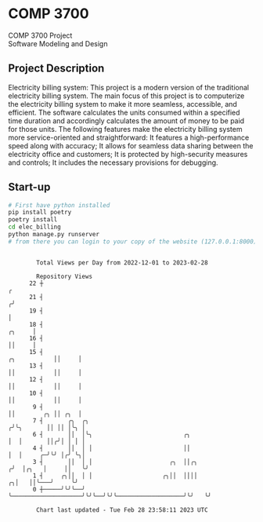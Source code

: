 # COMP 3700
COMP 3700 Project  
Software Modeling and Design
## Project Description
Electricity billing system: This project is a modern version of the traditional electricity billing system. The main focus of this project is to computerize the electricity billing system to make it more seamless, accessible, and efficient. The software calculates the units consumed within a specified time duration and accordingly calculates the amount of money to be paid for those units. The following features make the electricity billing system more service-oriented and straightforward: It features a high-performance speed along with accuracy; It allows for seamless data sharing between the electricity office and customers; It is protected by high-security measures and controls; It includes the necessary provisions for debugging.

## Start-up
```bash
# First have python installed
pip install poetry
poetry install
cd elec_billing
python manage.py runserver
# from there you can login to your copy of the website (127.0.0.1:8000), default creds are admin/admin
```

```

        Total Views per Day from 2022-12-01 to 2023-02-28

        Repository Views
      22 ┼                                                                                        ╭
      21 ┤                                                                                       ╭╯
      19 ┤                                                                                       │
      18 ┤                                                                                ╭╮     │
      16 ┤                                                                                ││     │
      15 ┤                                                                   ╭╮           ││     │
      13 ┤                                                                   ││           ││     │
      12 ┤                                                                   ││           ││     │
      10 ┤                                                                   ││           ││     │
       9 ┤                                                                   ││        ╭╮ ││ ╭╮  │
       7 ┤       ╭╮  ╭╮                                                     ╭╯╰╮       ││ ││ │╰╮ │
       6 ┤       ││  │╰╮                          ╭╮                        │  │       ││╭╯│ │ │ │
       4 ┤       ││  │ │                          ││                        │  │     ╭─╯╰╯ │╭╯ ╰╮│
       3 ┤       ││  │ │                      ╭╮  ││╭╮                     ╭╯  │╭╮   │     ││   ╰╯
       1 ┤     ╭╮││  │ │                    ╭╮││  ││││                   ╭╮│   ││╰───╯     ╰╯
       0 ┼─────╯╰╯╰──╯ ╰────────────────────╯╰╯╰──╯╰╯╰───────────────────╯╰╯   ╰╯

        Chart last updated - Tue Feb 28 23:58:11 2023 UTC
        
```
